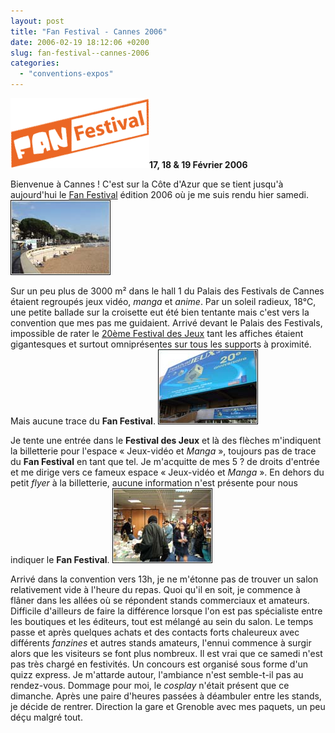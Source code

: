 ```yaml
---
layout: post
title: "Fan Festival - Cannes 2006"
date: 2006-02-19 18:12:06 +0200
slug: fan-festival--cannes-2006
categories:
  - "conventions-expos"
---
```


![Fan Festival](/database/dossiers/fanfestival2006/logo.png)**17, 18 & 19 Février 2006**

 Bienvenue à Cannes ! C'est sur la Côte d'Azur que se tient jusqu'à aujourd'hui le [Fan Festival](http://www.fanfestival.fr) édition 2006 où je me suis rendu hier samedi. ![La Croisette](/database/dossiers/fanfestival2006/croisette.jpg)

 Sur un peu plus de 3000 m² dans le hall 1 du Palais des Festivals de Cannes étaient regroupés jeux vidéo, _manga_ et _anime_. Par un soleil radieux, 18°C, une petite ballade sur la croisette eut été bien tentante mais c'est vers la convention que mes pas me guidaient. Arrivé devant le Palais des Festivals, impossible de rater le [20ème Festival des Jeux](http://www.festivaldesjeux-cannes.com/) tant les affiches étaient gigantesques et surtout omniprésentes sur tous les supports à proximité. Mais aucune trace du **Fan Festival**. ![20ème Festival des Jeux](/database/dossiers/fanfestival2006/affiche.jpg)

 Je tente une entrée dans le **Festival des Jeux** et là des flèches m'indiquent la billetterie pour l'espace « Jeux-vidéo et _Manga_ », toujours pas de trace du **Fan Festival** en tant que tel. Je m'acquitte de mes 5 ? de droits d'entrée et me dirige vers ce fameux espace « Jeux-vidéo et _Manga_ ». En dehors du petit _flyer_ à la billetterie, aucune information n'est présente pour nous indiquer le **Fan Festival**. ![Du monde, du monde...](/database/dossiers/fanfestival2006/allee.jpg)

 Arrivé dans la convention vers 13h, je ne m'étonne pas de trouver un salon relativement vide à l'heure du repas. Quoi qu'il en soit, je commence à flâner dans les allées où se répondent stands commerciaux et amateurs. Difficile d'ailleurs de faire la différence lorsque l'on est pas spécialiste entre les boutiques et les éditeurs, tout est mélangé au sein du salon. Le temps passe et après quelques achats et des contacts forts chaleureux avec différents _fanzines_ et autres stands amateurs, l'ennui commence à surgir alors que les visiteurs se font plus nombreux. Il est vrai que ce samedi n'est pas très chargé en festivités. Un concours est organisé sous forme d'un quizz express. Je m'attarde autour, l'ambiance n'est semble-t-il pas au rendez-vous. Dommage pour moi, le _cosplay_ n'était présent que ce dimanche. Après une paire d'heures passées à déambuler entre les stands, je décide de rentrer. Direction la gare et Grenoble avec mes paquets, un peu déçu malgré tout.